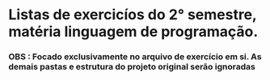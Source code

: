 # Listas de exercicíos do 2° semestre, matéria linguagem de programação.
### OBS : Focado exclusivamente no arquivo de exercício em si. As demais pastas e estrutura do projeto original serão ignoradas
